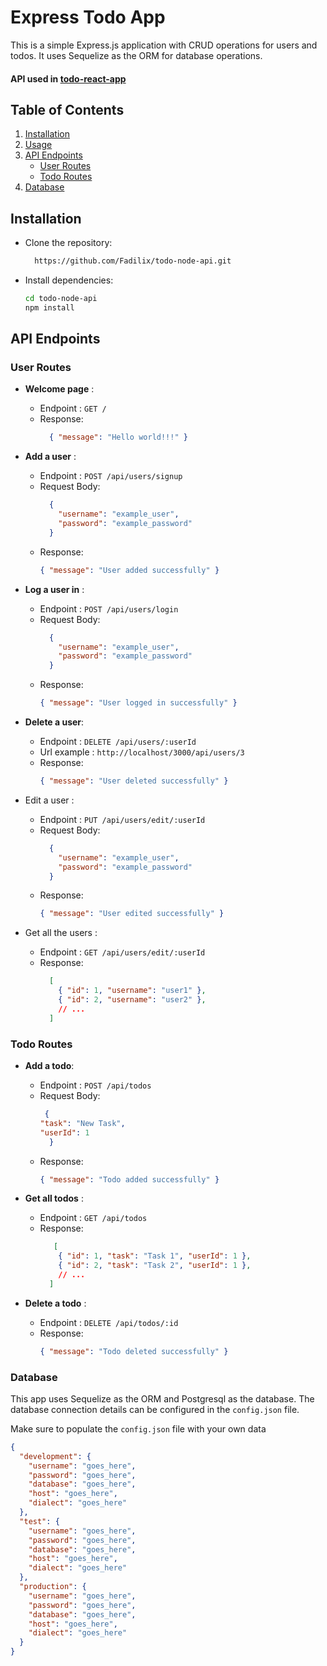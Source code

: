 # Express Todo App

This is a simple Express.js application with CRUD operations for users and todos. It uses Sequelize as the ORM for database operations.
#### API used in [todo-react-app](https://github.com/Fadilix/todo-react-app)
## Table of Contents

1. [Installation](#installation)
2. [Usage](#usage)
3. [API Endpoints](#api-endpoints)
    - [User Routes](#user-routes)
    - [Todo Routes](#todo-routes)
4. [Database](#database)



## Installation
- Clone the repository:
  ```bash
    https://github.com/Fadilix/todo-node-api.git
  ```


- Install dependencies:
  ```bash
  cd todo-node-api
  npm install
  ```

## API Endpoints
### User Routes
* **Welcome page** :
  - Endpoint :  `GET /`
  - Response:
    ```json
      { "message": "Hello world!!!" }
    ```


* **Add a user** :
  - Endpoint :  `POST /api/users/signup`
  - Request Body:
    ```json
      {
        "username": "example_user",
        "password": "example_password"
      }
    ```
  - Response:
       ```json
    { "message": "User added successfully" }

    ```

* **Log a user in** :
  - Endpoint :  `POST /api/users/login`
  - Request Body:
    ```json
      {
        "username": "example_user",
        "password": "example_password"
      }
    ```
  - Response:
       ```json
    { "message": "User logged in successfully" }

    ```

* **Delete a user**:
  - Endpoint :  `DELETE /api/users/:userId`
  - Url example : `http://localhost/3000/api/users/3`
  - Response:
       ```json
    { "message": "User deleted successfully" }

    ```

* Edit a user :
  - Endpoint :  `PUT /api/users/edit/:userId`
  - Request Body:
    ```json
      {
        "username": "example_user",
        "password": "example_password"
      }
    ```
  - Response:
       ```json
    { "message": "User edited successfully" }

    ```


* Get all the users :
  - Endpoint :  `GET /api/users/edit/:userId`
  - Response:
    ```json
      [
        { "id": 1, "username": "user1" },
        { "id": 2, "username": "user2" },
        // ...
      ]

    ```

### Todo Routes

* **Add a todo**:
  - Endpoint :  `POST /api/todos`
  - Request Body:
    ```json
     {
    "task": "New Task",
    "userId": 1
      }
    ```
  - Response:
    ```json
    { "message": "Todo added successfully" }

    ```
* **Get all todos** :
  - Endpoint :  `GET /api/todos`
  - Response:
    ```json
       [
        { "id": 1, "task": "Task 1", "userId": 1 },
        { "id": 2, "task": "Task 2", "userId": 1 },
        // ...
      ]

    ```

* **Delete a todo** :
  - Endpoint :  `DELETE /api/todos/:id`
  - Response:
    ```json
    { "message": "Todo deleted successfully" }
    ```

### Database
This app uses Sequelize as the ORM and Postgresql as the database. The database connection details can be configured in the `config.json` file. 

Make sure to populate the `config.json` file with your own data
```json
{
  "development": {
    "username": "goes_here",
    "password": "goes_here",
    "database": "goes_here",
    "host": "goes_here",
    "dialect": "goes_here"
  },
  "test": {
    "username": "goes_here",
    "password": "goes_here",
    "database": "goes_here",
    "host": "goes_here",
    "dialect": "goes_here"
  },
  "production": {
    "username": "goes_here",
    "password": "goes_here",
    "database": "goes_here",
    "host": "goes_here",
    "dialect": "goes_here"
  }
}

```
